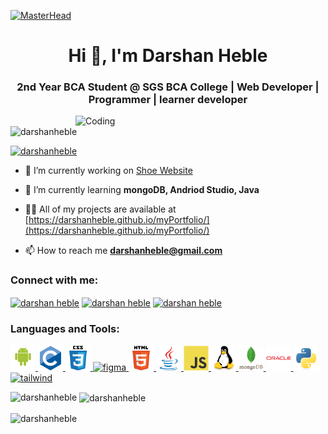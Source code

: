 [![MasterHead](https://media.licdn.com/dms/image/D5616AQHpetAO3o8SWA/profile-displaybackgroundimage-shrink_350_1400/0/1686081051498?e=1694044800&v=beta&t=3QBzInz-wJydcAaqnNdow7idTHMaQgaSsxwtmZvPiK4)]()
<h1 align="center">Hi 👋, I'm Darshan Heble</h1>
<h3 align="center">2nd Year BCA Student @ SGS BCA College | Web Developer | Programmer | learner developer</h3>

<img align="right" alt="Coding" width="400" src="https://cdn.dribbble.com/users/330915/screenshots/3587000/10_coding_dribbble.gif">


<p align="left"> <img src="https://komarev.com/ghpvc/?username=darshanheble&label=Profile%20views&color=0e75b6&style=flat" alt="darshanheble" /> </p>

<p align="left"> <a href="https://github.com/ryo-ma/github-profile-trophy"><img src="https://github-profile-trophy.vercel.app/?username=darshanheble" alt="darshanheble" /></a> </p>

- 🔭 I’m currently working on [Shoe Website](https://darshanheble.github.io/ShoeMart/)

- 🌱 I’m currently learning **mongoDB, Andriod Studio, Java**

- 👨‍💻 All of my projects are available at [https://darshanheble.github.io/myPortfolio/](https://darshanheble.github.io/myPortfolio/)

- 📫 How to reach me **darshanheble@gmail.com**

<h3 align="left">Connect with me:</h3>
<p align="left">
<a href="https://linkedin.com/in/darshan heble" target="blank"><img align="center" src="https://raw.githubusercontent.com/rahuldkjain/github-profile-readme-generator/master/src/images/icons/Social/linked-in-alt.svg" alt="darshan heble" height="30" width="40" /></a>
<a href="https://fb.com/darshan heble" target="blank"><img align="center" src="https://raw.githubusercontent.com/rahuldkjain/github-profile-readme-generator/master/src/images/icons/Social/facebook.svg" alt="darshan heble" height="30" width="40" /></a>
<a href="https://instagram.com/darshan heble" target="blank"><img align="center" src="https://raw.githubusercontent.com/rahuldkjain/github-profile-readme-generator/master/src/images/icons/Social/instagram.svg" alt="darshan heble" height="30" width="40" /></a>
</p>

<h3 align="left">Languages and Tools:</h3>
<p align="left"> <a href="https://developer.android.com" target="_blank" rel="noreferrer"> <img src="https://raw.githubusercontent.com/devicons/devicon/master/icons/android/android-original-wordmark.svg" alt="android" width="40" height="40"/> </a> <a href="https://www.cprogramming.com/" target="_blank" rel="noreferrer"> <img src="https://raw.githubusercontent.com/devicons/devicon/master/icons/c/c-original.svg" alt="c" width="40" height="40"/> </a> <a href="https://www.w3schools.com/css/" target="_blank" rel="noreferrer"> <img src="https://raw.githubusercontent.com/devicons/devicon/master/icons/css3/css3-original-wordmark.svg" alt="css3" width="40" height="40"/> </a> <a href="https://www.figma.com/" target="_blank" rel="noreferrer"> <img src="https://www.vectorlogo.zone/logos/figma/figma-icon.svg" alt="figma" width="40" height="40"/> </a> <a href="https://www.w3.org/html/" target="_blank" rel="noreferrer"> <img src="https://raw.githubusercontent.com/devicons/devicon/master/icons/html5/html5-original-wordmark.svg" alt="html5" width="40" height="40"/> </a> <a href="https://www.java.com" target="_blank" rel="noreferrer"> <img src="https://raw.githubusercontent.com/devicons/devicon/master/icons/java/java-original.svg" alt="java" width="40" height="40"/> </a> <a href="https://developer.mozilla.org/en-US/docs/Web/JavaScript" target="_blank" rel="noreferrer"> <img src="https://raw.githubusercontent.com/devicons/devicon/master/icons/javascript/javascript-original.svg" alt="javascript" width="40" height="40"/> </a> <a href="https://www.linux.org/" target="_blank" rel="noreferrer"> <img src="https://raw.githubusercontent.com/devicons/devicon/master/icons/linux/linux-original.svg" alt="linux" width="40" height="40"/> </a> <a href="https://www.mongodb.com/" target="_blank" rel="noreferrer"> <img src="https://raw.githubusercontent.com/devicons/devicon/master/icons/mongodb/mongodb-original-wordmark.svg" alt="mongodb" width="40" height="40"/> </a> <a href="https://www.oracle.com/" target="_blank" rel="noreferrer"> <img src="https://raw.githubusercontent.com/devicons/devicon/master/icons/oracle/oracle-original.svg" alt="oracle" width="40" height="40"/> </a> <a href="https://www.python.org" target="_blank" rel="noreferrer"> <img src="https://raw.githubusercontent.com/devicons/devicon/master/icons/python/python-original.svg" alt="python" width="40" height="40"/> </a> <a href="https://tailwindcss.com/" target="_blank" rel="noreferrer"> <img src="https://www.vectorlogo.zone/logos/tailwindcss/tailwindcss-icon.svg" alt="tailwind" width="40" height="40"/> </a> </p>

<p><img align="left" src="https://github-readme-stats.vercel.app/api/top-langs?username=darshanheble&show_icons=true&locale=en&layout=compact" alt="darshanheble" /></p>

<p>&nbsp;<img align="center" src="https://github-readme-stats.vercel.app/api?username=darshanheble&show_icons=true&locale=en" alt="darshanheble" /></p>

<p><img align="center" src="https://github-readme-streak-stats.herokuapp.com/?user=darshanheble&" alt="darshanheble" /></p>

